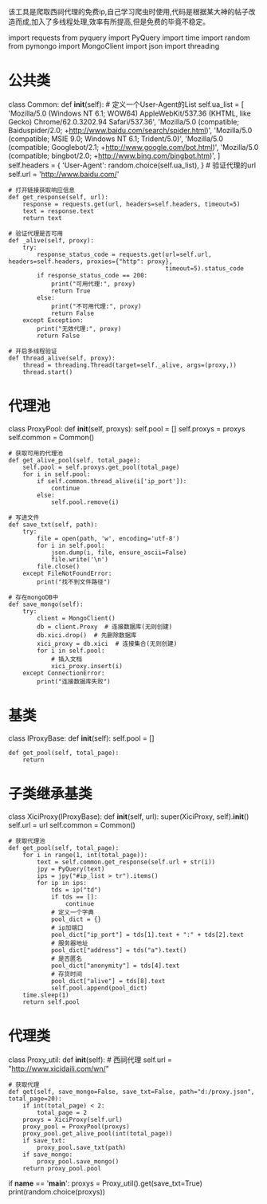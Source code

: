 该工具是爬取西祠代理的免费ip,自己学习爬虫时使用,代码是根据某大神的帖子改造而成,加入了多线程处理,效率有所提高,但是免费的毕竟不稳定。

import requests
from pyquery import PyQuery
import time
import random
from pymongo import MongoClient
import json
import threading


# 公共类
class Common:
    def __init__(self):
        # 定义一个User-Agent的List
        self.ua_list = [
            'Mozilla/5.0 (Windows NT 6.1; WOW64) AppleWebKit/537.36 (KHTML, like Gecko) Chrome/62.0.3202.94 Safari/537.36',
            'Mozilla/5.0 (compatible; Baiduspider/2.0; +http://www.baidu.com/search/spider.html)',
            'Mozilla/5.0 (compatible; MSIE 9.0; Windows NT 6.1; Trident/5.0)',
            'Mozilla/5.0 (compatible; Googlebot/2.1; +http://www.google.com/bot.html)',
            'Mozilla/5.0 (compatible; bingbot/2.0; +http://www.bing.com/bingbot.htm)',
        ]
        self.headers = {
            'User-Agent': random.choice(self.ua_list),
        }
        # 验证代理的url
        self.url = 'http://www.baidu.com/'

    # 打开链接获取响应信息
    def get_response(self, url):
        response = requests.get(url, headers=self.headers, timeout=5)
        text = response.text
        return text

    # 验证代理是否可用
    def _alive(self, proxy):
        try:
            response_status_code = requests.get(url=self.url, headers=self.headers, proxies={"http": proxy},
                                                timeout=5).status_code
            if response_status_code == 200:
                print("可用代理:", proxy)
                return True
            else:
                print("不可用代理:", proxy)
                return False
        except Exception:
            print("无效代理:", proxy)
            return False

    # 开启多线程验证
    def thread_alive(self, proxy):
        thread = threading.Thread(target=self._alive, args=(proxy,))
        thread.start()


# 代理池
class ProxyPool:
    def __init__(self, proxys):
        self.pool = []
        self.proxys = proxys
        self.common = Common()

    # 获取可用的代理池
    def get_alive_pool(self, total_page):
        self.pool = self.proxys.get_pool(total_page)
        for i in self.pool:
            if self.common.thread_alive(i['ip_port']):
                continue
            else:
                self.pool.remove(i)

    # 写进文件
    def save_txt(self, path):
        try:
            file = open(path, 'w', encoding='utf-8')
            for i in self.pool:
                json.dump(i, file, ensure_ascii=False)
                file.write('\n')
            file.close()
        except FileNotFoundError:
            print("找不到文件路径")

    # 存在mongoDB中
    def save_mongo(self):
        try:
            client = MongoClient()
            db = client.Proxy  # 连接数据库(无则创建)
            db.xici.drop()  # 先删除数据库
            xici_proxy = db.xici  # 连接集合(无则创建)
            for i in self.pool:
                # 插入文档
                xici_proxy.insert(i)
        except ConnectionError:
            print("连接数据库失败")


# 基类
class IProxyBase:
    def __init__(self):
        self.pool = []

    def get_pool(self, total_page):
        return


# 子类继承基类
class XiciProxy(IProxyBase):
    def __init__(self, url):
        super(XiciProxy, self).__init__()
        self.url = url
        self.common = Common()

    # 获取代理池
    def get_pool(self, total_page):
        for i in range(1, int(total_page)):
            text = self.common.get_response(self.url + str(i))
            jpy = PyQuery(text)
            ips = jpy("#ip_list > tr").items()
            for ip in ips:
                tds = ip("td")
                if tds == []:
                    continue
                # 定义一个字典
                pool_dict = {}
                # ip加端口
                pool_dict["ip_port"] = tds[1].text + ":" + tds[2].text
                # 服务器地址
                pool_dict["address"] = tds("a").text()
                # 是否匿名
                pool_dict["anonymity"] = tds[4].text
                # 存货时间
                pool_dict["alive"] = tds[8].text
                self.pool.append(pool_dict)
        time.sleep(1)
        return self.pool


# 代理类
class Proxy_util:
    def __init__(self):
        # 西祠代理
        self.url = "http://www.xicidaili.com/wn/"

    # 获取代理
    def get(self, save_mongo=False, save_txt=False, path="d:/proxy.json", total_page=20):
        if int(total_page) < 2:
            total_page = 2
        proxys = XiciProxy(self.url)
        proxy_pool = ProxyPool(proxys)
        proxy_pool.get_alive_pool(int(total_page))
        if save_txt:
            proxy_pool.save_txt(path)
        if save_mongo:
            proxy_pool.save_mongo()
        return proxy_pool.pool


if __name__ == '__main__':
    proxys = Proxy_util().get(save_txt=True)
    print(random.choice(proxys))


